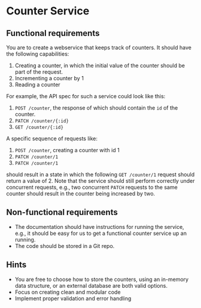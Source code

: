 # Counter Service

## Functional requirements

You are to create a webservice that keeps track of counters. It should have the following
capabilities:
1. Creating a counter, in which the initial value of the counter should be part of the request.
2. Incrementing a counter by 1
3. Reading a counter

For example, the API spec for such a service could look like this:

1. `POST /counter`, the response of which should contain the `id` of the counter.
2. `PATCH /counter/{:id}`
3. `GET /counter/{:id}`

A specific sequence of requests like:

1. `POST /counter`, creating a counter with id 1
2. `PATCH /counter/1`
3. `PATCH /counter/1`

should result in a state in which the following `GET /counter/1` request should return a value
of 2. Note that the service should still perform correctly under concurrent requests, e.g., two
concurrent `PATCH` requests to the same counter should result in the counter being increased by two.

## Non-functional requirements

* The documentation should have instructions for running the service, e.g., it should be easy for us
  to get a functional counter service up an running.
* The code should be stored in a Git repo. 

## Hints

* You are free to choose how to store the counters, using an in-memory data structure, or an
  external database are both valid options.
* Focus on creating clean and modular code
* Implement proper validation and error handling
